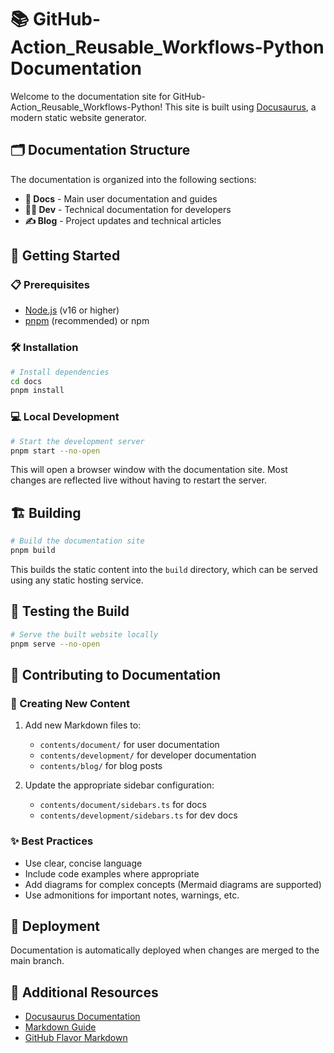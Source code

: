 # 📚 GitHub-Action_Reusable_Workflows-Python Documentation

Welcome to the documentation site for GitHub-Action_Reusable_Workflows-Python! This site is built using [Docusaurus](https://docusaurus.io/), a modern static website generator.

## 🗂️ Documentation Structure

The documentation is organized into the following sections:

- **📖 Docs** - Main user documentation and guides
- **👨‍💻 Dev** - Technical documentation for developers
- **✍️ Blog** - Project updates and technical articles

## 🚀 Getting Started

### 📋 Prerequisites

- [Node.js](https://nodejs.org/) (v16 or higher)
- [pnpm](https://pnpm.io/) (recommended) or npm

### 🛠️ Installation

```bash
# Install dependencies
cd docs
pnpm install
```

### 💻 Local Development

```bash
# Start the development server
pnpm start --no-open
```

This will open a browser window with the documentation site. Most changes are reflected live without having to restart the server.

## 🏗️ Building

```bash
# Build the documentation site
pnpm build
```

This builds the static content into the `build` directory, which can be served using any static hosting service.

## 🧪 Testing the Build

```bash
# Serve the built website locally
pnpm serve --no-open
```

## 📝 Contributing to Documentation

### 📄 Creating New Content

1. Add new Markdown files to:
   - `contents/document/` for user documentation
   - `contents/development/` for developer documentation
   - `contents/blog/` for blog posts

2. Update the appropriate sidebar configuration:
   - `contents/document/sidebars.ts` for docs
   - `contents/development/sidebars.ts` for dev docs

### ✨ Best Practices

- Use clear, concise language
- Include code examples where appropriate
- Add diagrams for complex concepts (Mermaid diagrams are supported)
- Use admonitions for important notes, warnings, etc.

## 🔄 Deployment

Documentation is automatically deployed when changes are merged to the main branch.

## 📘 Additional Resources

- [Docusaurus Documentation](https://docusaurus.io/docs)
- [Markdown Guide](https://www.markdownguide.org/)
- [GitHub Flavor Markdown](https://github.github.com/gfm/)
